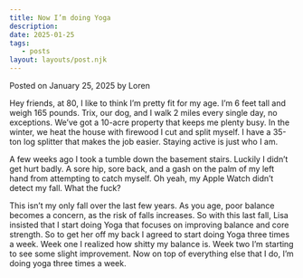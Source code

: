 ```yaml
---
title: Now I’m doing Yoga
description:
date: 2025-01-25
tags:
   - posts
layout: layouts/post.njk
---
```


Posted on January 25, 2025 by Loren

Hey friends, at 80, I like to think I’m pretty fit for my age. I’m 6 feet tall and weigh 165 pounds. Trix, our dog, and I walk 2 miles every single day, no exceptions. We’ve got a 10-acre property that keeps me plenty busy. In the winter, we heat the house with firewood I cut and split myself. I have a 35-ton log splitter that makes the job easier. Staying active is just who I am.

A few weeks ago I took a tumble down the basement stairs. Luckily I didn’t get hurt badly. A sore hip, sore back, and a gash on the palm of my left hand from attempting to catch myself. Oh yeah, my Apple Watch didn’t detect my fall. What the fuck?

This isn’t my only fall over the last few years. As you age, poor balance becomes a concern, as the risk of falls increases. So with this last fall, Lisa insisted that I start doing Yoga that focuses on improving balance and core strength. So to get her off my back I agreed to start doing Yoga three times a week. Week one I realized how shitty my balance is. Week two I’m starting to see some slight improvement. Now on top of everything else that I do, I’m doing yoga three times a week.
